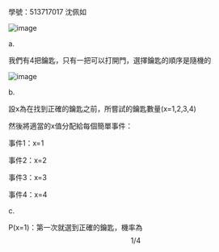 學號：513717017 沈佩如

![image](https://github.com/user-attachments/assets/4d0ce749-b8e1-4821-8e0a-45722e957ee8)

a.

我們有4把鑰匙，只有一把可以打開門，選擇鑰匙的順序是隨機的

![image](https://github.com/user-attachments/assets/b8148927-46cd-4451-9ba1-da36674dad24)

b.

設x為在找到正確的鑰匙之前，所嘗試的鑰匙數量(x=1,2,3,4)

然後將適當的x值分配給每個簡單事件：

事件1：x=1

事件2：x=2

事件3：x=3

事件4：x=4

c.

P(x=1)：第一次就選到正確的鑰匙，機率為 $$1/4$$

